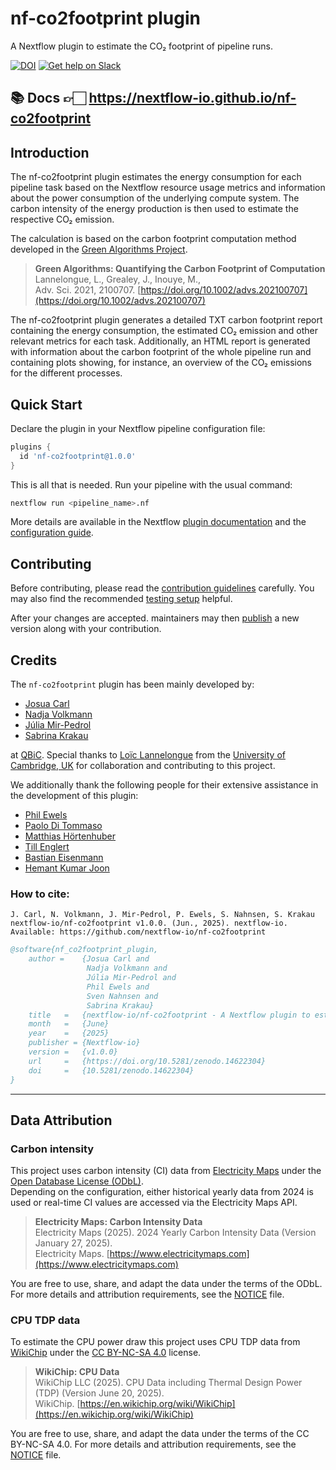 # nf-co2footprint plugin
A Nextflow plugin to estimate the CO₂ footprint of pipeline runs.

[![DOI](https://zenodo.org/badge/DOI/10.5281/zenodo.16363577.svg)](https://doi.org/10.5281/zenodo.16363577)
[![Get help on Slack](https://img.shields.io/badge/slack-nextflow%20%23nf--co2footprint-4A154B?labelColor=000000&logo=slack)](https://nextflow.slack.com/channels/nf-co2footprint)


## 📚 Docs 👉🏻 <https://nextflow-io.github.io/nf-co2footprint>

## Introduction

The nf-co2footprint plugin estimates the energy consumption for each pipeline task based on the Nextflow resource usage metrics and information about the power consumption of the underlying compute system.
The carbon intensity of the energy production is then used to estimate the respective CO₂ emission.

The calculation is based on the carbon footprint computation method developed in the [Green Algorithms Project](https://www.green-algorithms.org).

> **Green Algorithms: Quantifying the Carbon Footprint of Computation**  
> Lannelongue, L., Grealey, J., Inouye, M.,  
> Adv. Sci. 2021, 2100707. [https://doi.org/10.1002/advs.202100707](https://doi.org/10.1002/advs.202100707)

The nf-co2footprint plugin generates a detailed TXT carbon footprint report containing the energy consumption, the estimated CO₂ emission and other relevant metrics for each task.
Additionally, an HTML report is generated with information about the carbon footprint of the whole pipeline run and containing plots showing, for instance, an overview of the CO₂ emissions for the different processes.

## Quick Start

Declare the plugin in your Nextflow pipeline configuration file:

```groovy title="nextflow.config"
plugins {
  id 'nf-co2footprint@1.0.0'
}
```

This is all that is needed. Run your pipeline with the usual command:
```bash
nextflow run <pipeline_name>.nf 
```

More details are available in the Nextflow [plugin documentation](https://www.nextflow.io/docs/latest/plugins.html#plugins) and the [configuration guide](https://www.nextflow.io/docs/latest/config.html). 

## Contributing
Before contributing, please read the [contribution guidelines](contributing/guidelines.md) carefully. You may also find the recommended [testing setup](contributing/setup.md) helpful.

After your changes are accepted. maintainers may then [publish](contributing/publishing.md) a new version along with your contribution.

## Credits

The `nf-co2footprint` plugin has been mainly developed by:

- [Josua Carl](https://github.com/josuacarl)
- [Nadja Volkmann](https://github.com/nadnein)
- [Júlia Mir-Pedrol](https://github.com/mirpedrol)
- [Sabrina Krakau](https://github.com/skrakau)

at [QBiC](https://www.qbic.uni-tuebingen.de/). Special thanks to [Loïc Lannelongue](https://github.com/Llannelongue) from the [University of Cambridge, UK](https://www.lannelongue-group.org/) for collaboration and contributing to this project.

We additionally thank the following people for their extensive assistance in the development of this plugin:

- [Phil Ewels](https://github.com/ewels)
- [Paolo Di Tommaso](https://github.com/pditommaso)
- [Matthias Hörtenhuber](https://github.com/mashehu)
- [Till Englert](https://github.com/tillenglert)
- [Bastian Eisenmann](https://github.com/Bastian-Eisenmann)
- [Hemant Kumar Joon](https://github.com/hemantjoon)

### How to cite:
```text
J. Carl, N. Volkmann, J. Mir-Pedrol, P. Ewels, S. Nahnsen, S. Krakau nextflow-io/nf-co2footprint v1.0.0. (Jun., 2025). nextflow-io. Available: https://github.com/nextflow-io/nf-co2footprint
```
```Bibtex
@software{nf_co2footprint_plugin,
    author =    {Josua Carl and
                 Nadja Volkmann and
                 Júlia Mir-Pedrol and
                 Phil Ewels and
                 Sven Nahnsen and
                 Sabrina Krakau}
    title   =   {nextflow-io/nf-co2footprint - A Nextflow plugin to estimate the CO2e footprint of pipeline runs}
    month   =   {June}
    year    =   {2025}
    publisher = {Nextflow-io}
    version =   {v1.0.0}
    url     =   {https://doi.org/10.5281/zenodo.14622304}
    doi     =   {10.5281/zenodo.14622304}
}
```

--- 

## Data Attribution

### Carbon intensity

This project uses carbon intensity (CI) data from [Electricity Maps](https://www.electricitymaps.com/) under the [Open Database License (ODbL)](https://opendatacommons.org/licenses/odbl/1-0/).  
Depending on the configuration, either historical yearly data from 2024 is used or real-time CI values are accessed via the Electricity Maps API.

> **Electricity Maps: Carbon Intensity Data**  
> Electricity Maps (2025). 2024 Yearly Carbon Intensity Data (Version January 27, 2025).  
> Electricity Maps. [https://www.electricitymaps.com](https://www.electricitymaps.com)

You are free to use, share, and adapt the data under the terms of the ODbL. For more details and attribution requirements, see the [NOTICE](https://github.com/nextflow-io/nf-co2footprint/blob/master/NOTICE) file.

### CPU TDP data

To estimate the CPU power draw this project uses CPU TDP data from [WikiChip](https://en.wikichip.org/wiki/WikiChip) under the [CC BY-NC-SA 4.0](https://creativecommons.org/licenses/by-nc-sa/4.0/) license.

> **WikiChip: CPU Data**  
> WikiChip LLC (2025). CPU Data including Thermal Design Power (TDP) (Version June 20, 2025).  
> WikiChip. [https://en.wikichip.org/wiki/WikiChip](https://en.wikichip.org/wiki/WikiChip)

You are free to use, share, and adapt the data under the terms of the CC BY-NC-SA 4.0. For more details and attribution requirements, see the [NOTICE](https://github.com/nextflow-io/nf-co2footprint/blob/master/NOTICE) file.
